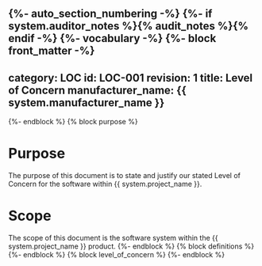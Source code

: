 {%- auto_section_numbering -%}
{%- if system.auditor_notes %}{% audit_notes %}{% endif -%}
{%- vocabulary -%}
{%- block front_matter -%}
---
category: LOC
id: LOC-001
revision: 1
title: Level of Concern
manufacturer_name: {{ system.manufacturer_name }}
---
{%- endblock %}
{% block purpose %}
# Purpose

The purpose of this document is to state and justify our stated Level of Concern for the software within {{ system.project_name }}.

# Scope

The scope of this document is the software system within the {{ system.project_name }} product.
{%- endblock %}
{% block definitions %}
{%- endblock %}
{% block level_of_concern %}
{%- endblock %}
